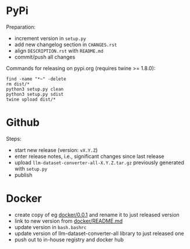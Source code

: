 PyPi
====

Preparation:

* increment version in `setup.py`
* add new changelog section in `CHANGES.rst`
* align `DESCRIPTION.rst` with `README.md`  
* commit/push all changes

Commands for releasing on pypi.org (requires twine >= 1.8.0):

```
find -name "*~" -delete
rm dist/*
python3 setup.py clean
python3 setup.py sdist
twine upload dist/*
```


Github
======

Steps:

* start new release (version: `vX.Y.Z`)
* enter release notes, i.e., significant changes since last release
* upload `llm-dataset-converter-all-X.Y.Z.tar.gz` previously generated with `setup.py`
* publish


Docker
======

* create copy of eg [docker/0.0.1](docker/0.0.1) and rename it to just released version
* link to new version from [docker/README.md](docker/README.md)
* update version in `bash.bashrc`
* update version of llm-dataset-converter-all library to just released one
* push out to in-house registry and docker hub
